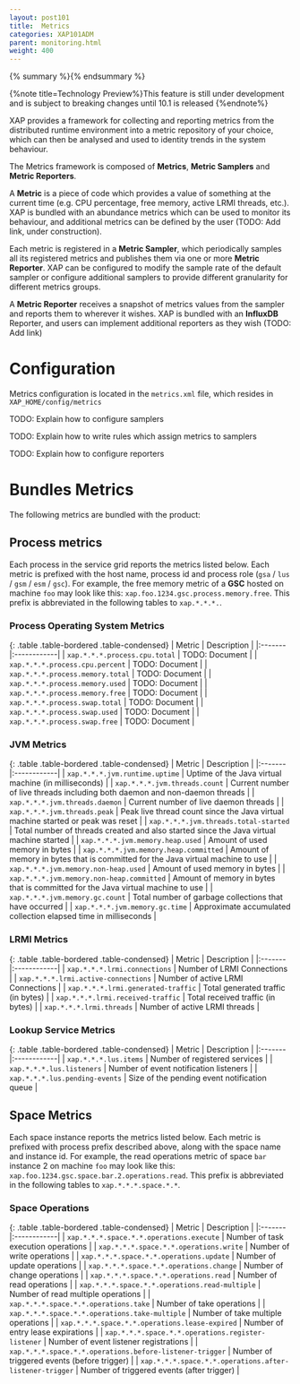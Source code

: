 ```yaml
---
layout: post101
title:  Metrics
categories: XAP101ADM
parent: monitoring.html
weight: 400
---
```


{% summary %}{% endsummary %}

{%note title=Technology Preview%}This feature is still under development and is subject to breaking changes until 10.1 is released {%endnote%}



 XAP provides a framework for collecting and reporting metrics from the distributed runtime environment into a metric repository of your choice, which can then be analysed and used to identity trends in the system behaviour.

The Metrics framework is composed of **Metrics**, **Metric Samplers** and **Metric Reporters**.

A **Metric** is a piece of code which provides a value of something at the current time (e.g. CPU percentage, free memory, active LRMI threads, etc.). XAP is bundled with an abundance metrics which can be used to monitor its behaviour, and additional metrics can be defined by the user (TODO: Add link, under construction).

Each metric is registered in a **Metric Sampler**, which periodically samples all its registered metrics and publishes them via one or more **Metric Reporter**. XAP can be configured to modify the sample rate of the default sampler or configure additional samplers to provide different granularity for different metrics groups.

A **Metric Reporter** receives a snapshot of metrics values from the sampler and reports them to wherever it wishes. XAP is bundled with an **InfluxDB** Reporter, and users can implement additional reporters as they wish (TODO: Add link)

# Configuration

Metrics configuration is located in the `metrics.xml` file, which resides in `XAP_HOME/config/metrics`

TODO: Explain how to configure samplers

TODO: Explain how to write rules which assign metrics to samplers

TODO: Explain how to configure reporters

# Bundles Metrics

The following metrics are bundled with the product:

## Process metrics

Each process in the service grid reports the metrics listed below. Each metric is prefixed with the host name, process id and process role (`gsa` / `lus` / `gsm` / `esm` / `gsc`). For example, the free memory metric of a **GSC** hosted on machine `foo` may look like this: `xap.foo.1234.gsc.process.memory.free`. This prefix is abbreviated in the following tables to `xap.*.*.*.`.

### Process Operating System Metrics

{: .table .table-bordered .table-condensed}
| Metric | Description |
|:-------|:------------|
| `xap.*.*.*.process.cpu.total` | TODO: Document |
| `xap.*.*.*.process.cpu.percent` | TODO: Document |
| `xap.*.*.*.process.memory.total` | TODO: Document |
| `xap.*.*.*.process.memory.used` | TODO: Document |
| `xap.*.*.*.process.memory.free` | TODO: Document |
| `xap.*.*.*.process.swap.total` | TODO: Document |
| `xap.*.*.*.process.swap.used` | TODO: Document |
| `xap.*.*.*.process.swap.free` | TODO: Document |


### JVM Metrics

{: .table .table-bordered .table-condensed}
| Metric | Description |
|:-------|:------------|
| `xap.*.*.*.jvm.runtime.uptime` | Uptime of the Java virtual machine (in milliseconds) |
| `xap.*.*.*.jvm.threads.count` | Current number of live threads including both daemon and non-daemon threads |
| `xap.*.*.*.jvm.threads.daemon` | Current number of live daemon threads |
| `xap.*.*.*.jvm.threads.peak` | Peak live thread count since the Java virtual machine started or peak was reset |
| `xap.*.*.*.jvm.threads.total-started` | Total number of threads created and also started since the Java virtual machine started |
| `xap.*.*.*.jvm.memory.heap.used` | Amount of used memory in bytes |
| `xap.*.*.*.jvm.memory.heap.committed` | Amount of memory in bytes that is committed for the Java virtual machine to use |
| `xap.*.*.*.jvm.memory.non-heap.used` | Amount of used memory in bytes |
| `xap.*.*.*.jvm.memory.non-heap.committed` | Amount of memory in bytes that is committed for the Java virtual machine to use |
| `xap.*.*.*.jvm.memory.gc.count` | Total number of garbage collections that have occurred |
| `xap.*.*.*.jvm.memory.gc.time` | Approximate accumulated collection elapsed time in milliseconds |

### LRMI Metrics

{: .table .table-bordered .table-condensed}
| Metric | Description |
|:-------|:------------|
| `xap.*.*.*.lrmi.connections` | Number of LRMI Connections |
| `xap.*.*.*.lrmi.active-connections` | Number of active LRMI Connections |
| `xap.*.*.*.lrmi.generated-traffic` | Total generated traffic (in bytes) |
| `xap.*.*.*.lrmi.received-traffic` | Total received traffic (in bytes) |
| `xap.*.*.*.lrmi.threads` | Number of active LRMI threads |

### Lookup Service Metrics

{: .table .table-bordered .table-condensed}
| Metric | Description |
|:-------|:------------|
| `xap.*.*.*.lus.items` | Number of registered services |
| `xap.*.*.*.lus.listeners` | Number of event notification listeners |
| `xap.*.*.*.lus.pending-events` | Size of the pending event notification queue |

## Space Metrics

Each space instance reports the metrics listed below. Each metric is prefixed with process prefix described above, along with the space name and instance id. For example, the read operations metric of space `bar` instance 2 on machine `foo` may look like this: `xap.foo.1234.gsc.space.bar.2.operations.read`. This prefix is abbreviated in the following tables to `xap.*.*.*.space.*.*`.

### Space Operations

{: .table .table-bordered .table-condensed}
| Metric | Description |
|:-------|:------------|
| `xap.*.*.*.space.*.*.operations.execute` | Number of task execution operations |
| `xap.*.*.*.space.*.*.operations.write` | Number of write operations |
| `xap.*.*.*.space.*.*.operations.update` | Number of update operations |
| `xap.*.*.*.space.*.*.operations.change` | Number of change operations |
| `xap.*.*.*.space.*.*.operations.read` | Number of read operations |
| `xap.*.*.*.space.*.*.operations.read-multiple` | Number of read multiple operations |
| `xap.*.*.*.space.*.*.operations.take` | Number of take operations |
| `xap.*.*.*.space.*.*.operations.take-multiple` | Number of take multiple operations |
| `xap.*.*.*.space.*.*.operations.lease-expired` | Number of entry lease expirations |
| `xap.*.*.*.space.*.*.operations.register-listener` | Number of event listener registrations |
| `xap.*.*.*.space.*.*.operations.before-listener-trigger` | Number of triggered events (before trigger) |
| `xap.*.*.*.space.*.*.operations.after-listener-trigger` | Number of triggered events (after trigger) |
